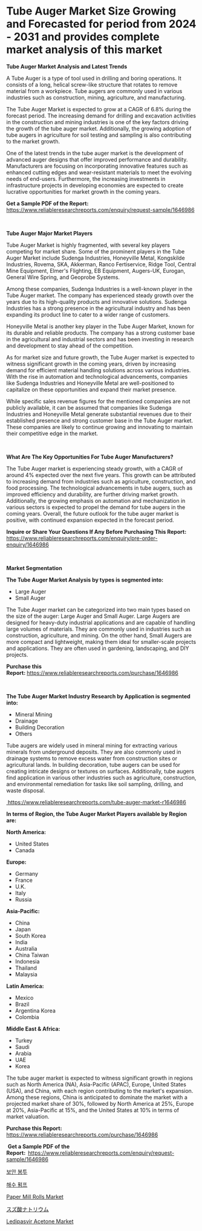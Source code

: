 <p><h1>Tube Auger Market Size Growing and Forecasted for period from 2024 - 2031 and provides complete market analysis of this market</h1></p><p><strong>Tube Auger Market Analysis and Latest Trends</strong></p>
<p><p>A Tube Auger is a type of tool used in drilling and boring operations. It consists of a long, helical screw-like structure that rotates to remove material from a workpiece. Tube augers are commonly used in various industries such as construction, mining, agriculture, and manufacturing.</p><p>The Tube Auger Market is expected to grow at a CAGR of 6.8% during the forecast period. The increasing demand for drilling and excavation activities in the construction and mining industries is one of the key factors driving the growth of the tube auger market. Additionally, the growing adoption of tube augers in agriculture for soil testing and sampling is also contributing to the market growth.</p><p>One of the latest trends in the tube auger market is the development of advanced auger designs that offer improved performance and durability. Manufacturers are focusing on incorporating innovative features such as enhanced cutting edges and wear-resistant materials to meet the evolving needs of end-users. Furthermore, the increasing investments in infrastructure projects in developing economies are expected to create lucrative opportunities for market growth in the coming years.</p></p>
<p><strong>Get a Sample PDF of the Report:&nbsp;</strong> <a href="https://www.reliableresearchreports.com/enquiry/request-sample/1646986">https://www.reliableresearchreports.com/enquiry/request-sample/1646986</a></p>
<p>&nbsp;</p>
<p><strong>Tube Auger Major Market Players</strong></p>
<p><p>Tube Auger Market is highly fragmented, with several key players competing for market share. Some of the prominent players in the Tube Auger Market include Sudenga Industries, Honeyville Metal, Kongskilde Industries, Rovema, SKA, Akkerman, Ranco Fertiservice, Ridge Tool, Central Mine Equipment, Elmer's Flighting, EB Equipment, Augers-UK, Eurogan, General Wire Spring, and Geoprobe Systems.</p><p>Among these companies, Sudenga Industries is a well-known player in the Tube Auger market. The company has experienced steady growth over the years due to its high-quality products and innovative solutions. Sudenga Industries has a strong presence in the agricultural industry and has been expanding its product line to cater to a wider range of customers.</p><p>Honeyville Metal is another key player in the Tube Auger Market, known for its durable and reliable products. The company has a strong customer base in the agricultural and industrial sectors and has been investing in research and development to stay ahead of the competition.</p><p>As for market size and future growth, the Tube Auger market is expected to witness significant growth in the coming years, driven by increasing demand for efficient material handling solutions across various industries. With the rise in automation and technological advancements, companies like Sudenga Industries and Honeyville Metal are well-positioned to capitalize on these opportunities and expand their market presence.</p><p>While specific sales revenue figures for the mentioned companies are not publicly available, it can be assumed that companies like Sudenga Industries and Honeyville Metal generate substantial revenues due to their established presence and strong customer base in the Tube Auger market. These companies are likely to continue growing and innovating to maintain their competitive edge in the market.</p></p>
<p>&nbsp;</p>
<p><strong>What Are The Key Opportunities For Tube Auger Manufacturers?</strong></p>
<p><p>The Tube Auger market is experiencing steady growth, with a CAGR of around 4% expected over the next five years. This growth can be attributed to increasing demand from industries such as agriculture, construction, and food processing. The technological advancements in tube augers, such as improved efficiency and durability, are further driving market growth. Additionally, the growing emphasis on automation and mechanization in various sectors is expected to propel the demand for tube augers in the coming years. Overall, the future outlook for the tube auger market is positive, with continued expansion expected in the forecast period.</p></p>
<p><strong>Inquire or Share Your Questions If Any Before Purchasing This Report:</strong> <a href="https://www.reliableresearchreports.com/enquiry/pre-order-enquiry/1646986">https://www.reliableresearchreports.com/enquiry/pre-order-enquiry/1646986</a></p>
<p>&nbsp;</p>
<p><strong>Market Segmentation</strong></p>
<p><strong>The Tube Auger Market Analysis by types is segmented into:</strong></p>
<p><ul><li>Large Auger</li><li>Small Auger</li></ul></p>
<p><p>The Tube Auger market can be categorized into two main types based on the size of the auger: Large Auger and Small Auger. Large Augers are designed for heavy-duty industrial applications and are capable of handling large volumes of materials. They are commonly used in industries such as construction, agriculture, and mining. On the other hand, Small Augers are more compact and lightweight, making them ideal for smaller-scale projects and applications. They are often used in gardening, landscaping, and DIY projects.</p></p>
<p><strong>Purchase this Report:&nbsp;</strong><a href="https://www.reliableresearchreports.com/purchase/1646986">https://www.reliableresearchreports.com/purchase/1646986</a></p>
<p>&nbsp;</p>
<p><strong>The Tube Auger Market Industry Research by Application is segmented into:</strong></p>
<p><ul><li>Mineral Mining</li><li>Drainage</li><li>Building Decoration</li><li>Others</li></ul></p>
<p><p>Tube augers are widely used in mineral mining for extracting various minerals from underground deposits. They are also commonly used in drainage systems to remove excess water from construction sites or agricultural lands. In building decoration, tube augers can be used for creating intricate designs or textures on surfaces. Additionally, tube augers find application in various other industries such as agriculture, construction, and environmental remediation for tasks like soil sampling, drilling, and waste disposal.</p></p>
<p><a href="https://www.reliableresearchreports.com/tube-auger-market-r1646986">&nbsp;https://www.reliableresearchreports.com/tube-auger-market-r1646986</a></p>
<p><strong>In terms of Region, the Tube Auger Market Players available by Region are:</strong></p>
<p>
    <p> <strong> North America: </strong>
        <ul>
            <li>United States</li>
            <li>Canada</li>
        </ul>
        </p> 
    <p> <strong> Europe: </strong>
        <ul>
            <li>Germany</li>
            <li>France</li>
            <li>U.K.</li>
            <li>Italy</li>
            <li>Russia</li>
        </ul>
        </p> 
    <p> <strong> Asia-Pacific: </strong>
        <ul>
            <li>China</li>
            <li>Japan</li>
            <li>South Korea</li>
            <li>India</li>
            <li>Australia</li>
            <li>China Taiwan</li>
            <li>Indonesia</li>
            <li>Thailand</li>
            <li>Malaysia</li>
        </ul>
        </p> 
    <p> <strong> Latin America: </strong>
        <ul>
            <li>Mexico</li>
            <li>Brazil</li>
            <li>Argentina Korea</li>
            <li>Colombia</li>
        </ul>
        </p> 
    <p> <strong> Middle East & Africa: </strong>
        <ul>
            <li>Turkey</li>
            <li>Saudi</li>
            <li>Arabia</li>
            <li>UAE</li>
            <li>Korea</li>
        </ul>
    </p>
    </p>
<p><p>The tube auger market is expected to witness significant growth in regions such as North America (NA), Asia-Pacific (APAC), Europe, United States (USA), and China, with each region contributing to the market's expansion. Among these regions, China is anticipated to dominate the market with a projected market share of 30%, followed by North America at 25%, Europe at 20%, Asia-Pacific at 15%, and the United States at 10% in terms of market valuation.</p></p>
<p><strong>Purchase this Report: </strong><a href="https://www.reliableresearchreports.com/purchase/1646986">https://www.reliableresearchreports.com/purchase/1646986</a></p>
<p>&nbsp;<strong>Get a Sample PDF of the Report:&nbsp;&nbsp;</strong><a href="https://www.reliableresearchreports.com/enquiry/request-sample/1646986">https://www.reliableresearchreports.com/enquiry/request-sample/1646986</a></p>
<p><strong></strong></p>
<p><p><a href="https://github.com/wallacBahrtyinger567686/Market-Research-Report-List-1/blob/main/923424535001.md">보안 봉투</a></p><p><a href="https://github.com/WilburKihn5676/Market-Research-Report-List-1/blob/main/630286235000.md">해수 펌프</a></p><p><a href="https://github.com/NorbertYates/Market-Research-Report-List-4/blob/main/paper-mill-rolls-market.md">Paper Mill Rolls Market</a></p><p><a href="https://github.com/AriMuller2009/Market-Research-Report-List-1/blob/main/950537838395.md">スズ酸ナトリウム</a></p><p><a href="https://issuu.com/reportprime-2/docs/ledipasvir-acetone-market-size-2030.pptx">Ledipasvir Acetone Market</a></p></p>